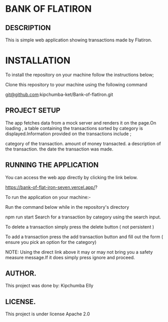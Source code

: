 # BANK OF FLATIRON
## DESCRIPTION
This is simple web application showing transactions made by Flatiron.

# INSTALLATION
To install the repository on your machine follow the instructions below;

Clone this repository to your machine using the following command

  git@github.com:kipchumba-ket/Bank-of-flatIron.git        
## PROJECT SETUP
The app fetches data from a mock server and renders it on the page.On loading , a table containing the transactions sorted by category is displayed.Information provided on the transactions include ;

category of the transaction.
amount of money transacted.
a description of the transaction.
the date the transaction was made.

## RUNNING THE APPLICATION
You can access the web app directly by clicking the link below.

https://bank-of-flat-iron-seven.vercel.app/?

To run the application on your machine:-

Run the command below while in the repository's directory

 npm run start
Search for a transaction by category using the search input.

To delete a transaction simply press the delete button ( not persistent )

To add a transaction press the add transaction button and fill out the form ( ensure you pick an option for the category)

NOTE: Using the direct link above it may or may not bring you a safety measure message.If it does simply press ignore and proceed.

## AUTHOR.
This project was done by: Kipchumba Elly

## LICENSE.
This project is under license Apache 2.0